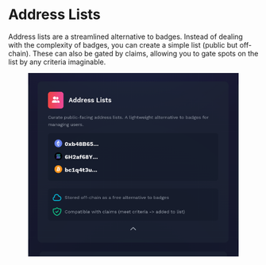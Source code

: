 # Address Lists

Address lists are a streamlined alternative to badges. Instead of dealing with the complexity of badges, you can create a simple list (public but off-chain). These can also be gated by claims, allowing you to gate spots on the list by any criteria imaginable.

<figure><img src="../../.gitbook/assets/image (4) (1) (1) (1).png" alt=""><figcaption></figcaption></figure>
